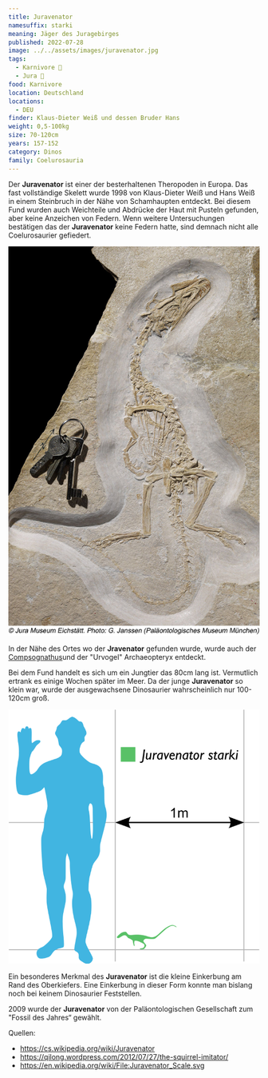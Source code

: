 ```yaml
---
title: Juravenator
namesuffix: starki
meaning: Jäger des Juragebirges
published: 2022-07-28
image: ../../assets/images/juravenator.jpg
tags:
  - Karnivore 🥩
  - Jura 🦴
food: Karnivore
location: Deutschland
locations:
  - DEU
finder: Klaus-Dieter Weiß und dessen Bruder Hans
weight: 0,5-100kg
size: 70-120cm
years: 157-152
category: Dinos
family: Coelurosauria
---
```

Der **Juravenator** ist einer der besterhaltenen Theropoden in Europa. Das fast vollständige Skelett wurde 1998 von Klaus-Dieter Weiß und Hans Weiß in einem Steinbruch in der Nähe von Schamhaupten entdeckt. Bei diesem Fund wurden auch Weichteile und Abdrücke der Haut mit Pusteln gefunden, aber keine Anzeichen von Federn. Wenn weitere Untersuchungen bestätigen das der **Juravenator** keine Federn hatte, sind demnach nicht alle Coelurosaurier gefiedert.

![Juravenator Skelett](../../assets/images/juravenator-skelett.jpg)

In der Nähe des Ortes wo der **Jravenator** gefunden wurde, wurde auch der [Compsognathus](/dinos/compsognathus/)und der "Urvogel" Archaeopteryx entdeckt.

Bei dem Fund handelt es sich um ein Jungtier das 80cm lang ist. Vermutlich ertrank es einige Wochen später im Meer. Da der junge **Juravenator** so klein war, wurde der ausgewachsene Dinosaurier wahrscheinlich nur 100-120cm groß.

![Juravenator Vergleich](../../assets/images/juravenator-vergleich.png)

Ein besonderes Merkmal des **Juravenator** ist die kleine Einkerbung am Rand des Oberkiefers. Eine Einkerbung in dieser Form konnte man bislang noch bei keinem Dinosaurier Feststellen.

2009 wurde der **Juravenator** von der Paläontologischen Gesellschaft zum "Fossil des Jahres“ gewählt.

Quellen:

* <https://cs.wikipedia.org/wiki/Juravenator>
* <https://qilong.wordpress.com/2012/07/27/the-squirrel-imitator/>
* <https://en.wikipedia.org/wiki/File:Juravenator_Scale.svg>
